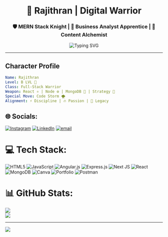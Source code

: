 <h1 align="center">🧿 Rajithran | Digital Warrior</h1>
<h3 align="center">🛡️ MERN Stack Knight | 🎯 Business Analyst Apprentice | 🚀 Content Alchemist</h3>

<div align="center">
  <img src="https://readme-typing-svg.herokuapp.com?font=Fira+Code&size=22&pause=1000&center=true&vCenter=true&multiline=true&width=500&lines=Level+Up.+Code.+Repeat." alt="Typing SVG" />
</div>


---

##  Character Profile

```yaml
Name: Rajithran
Level: B LVL 🔱
Class: Full-Stack Warrior
Weapon: React ⚛️ | Node ⚙️ | MongoDB 🧪 | Strategy 🧠
Special Move: Code Storm 🌪️
Alignment: ⚡ Discipline | 🔥 Passion | 💎 Legacy
```
<!-- empty line above is important -->



## 🌐 Socials:
[![Instagram](https://img.shields.io/badge/Instagram-%23E4405F.svg?logo=Instagram&logoColor=white)](https://instagram.com/https://www.instagram.com/rajithran_/?hl=en) [![LinkedIn](https://img.shields.io/badge/LinkedIn-%230077B5.svg?logo=linkedin&logoColor=white)](https://linkedin.com/in/https://www.linkedin.com/in/rajithran83/) [![email](https://img.shields.io/badge/Email-D14836?logo=gmail&logoColor=white)](mailto:rajithran83@gmail.com) 

# 💻 Tech Stack:
![HTML5](https://img.shields.io/badge/html5-%23E34F26.svg?style=for-the-badge&logo=html5&logoColor=white) ![JavaScript](https://img.shields.io/badge/javascript-%23323330.svg?style=for-the-badge&logo=javascript&logoColor=%23F7DF1E) ![Angular.js](https://img.shields.io/badge/angular.js-%23E23237.svg?style=for-the-badge&logo=angularjs&logoColor=white) ![Express.js](https://img.shields.io/badge/express.js-%23404d59.svg?style=for-the-badge&logo=express&logoColor=%2361DAFB) ![Next JS](https://img.shields.io/badge/Next-black?style=for-the-badge&logo=next.js&logoColor=white) ![React](https://img.shields.io/badge/react-%2320232a.svg?style=for-the-badge&logo=react&logoColor=%2361DAFB) ![MongoDB](https://img.shields.io/badge/MongoDB-%234ea94b.svg?style=for-the-badge&logo=mongodb&logoColor=white) ![Canva](https://img.shields.io/badge/Canva-%2300C4CC.svg?style=for-the-badge&logo=Canva&logoColor=white) ![Portfolio](https://img.shields.io/badge/Portfolio-%23000000.svg?style=for-the-badge&logo=firefox&logoColor=#FF7139) ![Postman](https://img.shields.io/badge/Postman-FF6C37?style=for-the-badge&logo=postman&logoColor=white)
# 📊 GitHub Stats:
![](https://github-readme-stats.vercel.app/api?username=P-Rajithran&theme=dark&hide_border=false&include_all_commits=false&count_private=false)<br/>
![](https://nirzak-streak-stats.vercel.app/?user=P-Rajithran&theme=dark&hide_border=false)<br/>


---
[![](https://visitcount.itsvg.in/api?id=P-Rajithran&icon=0&color=0)](https://visitcount.itsvg.in)

<!-- Proudly created with GPRM ( https://gprm.itsvg.in ) -->



